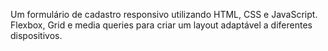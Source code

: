 Um formulário de cadastro responsivo utilizando HTML, CSS e JavaScript. Flexbox, Grid e media queries para criar um layout adaptável a diferentes dispositivos.
